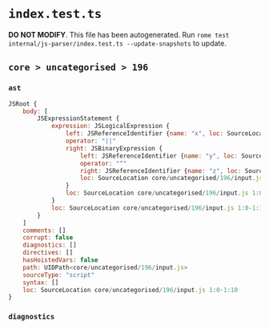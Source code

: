 # `index.test.ts`

**DO NOT MODIFY**. This file has been autogenerated. Run `rome test internal/js-parser/index.test.ts --update-snapshots` to update.

## `core > uncategorised > 196`

### `ast`

```javascript
JSRoot {
	body: [
		JSExpressionStatement {
			expression: JSLogicalExpression {
				left: JSReferenceIdentifier {name: "x", loc: SourceLocation core/uncategorised/196/input.js 1:0-1:1 (x)}
				operator: "||"
				right: JSBinaryExpression {
					left: JSReferenceIdentifier {name: "y", loc: SourceLocation core/uncategorised/196/input.js 1:5-1:6 (y)}
					operator: "^"
					right: JSReferenceIdentifier {name: "z", loc: SourceLocation core/uncategorised/196/input.js 1:9-1:10 (z)}
					loc: SourceLocation core/uncategorised/196/input.js 1:5-1:10
				}
				loc: SourceLocation core/uncategorised/196/input.js 1:0-1:10
			}
			loc: SourceLocation core/uncategorised/196/input.js 1:0-1:10
		}
	]
	comments: []
	corrupt: false
	diagnostics: []
	directives: []
	hasHoistedVars: false
	path: UIDPath<core/uncategorised/196/input.js>
	sourceType: "script"
	syntax: []
	loc: SourceLocation core/uncategorised/196/input.js 1:0-1:10
}
```

### `diagnostics`

```

```
